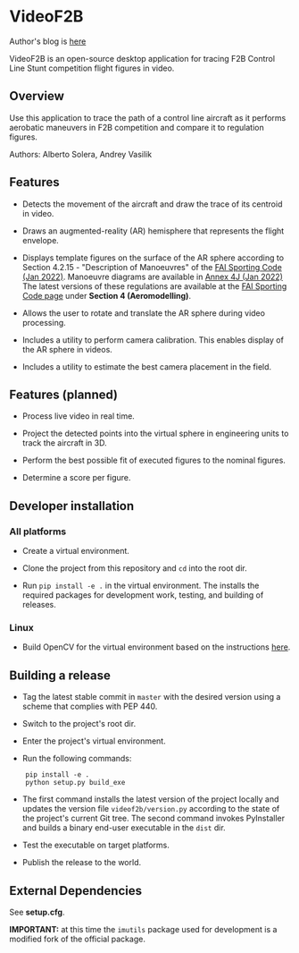 # VideoF2B

Author's blog is [here](http://videof2b.blogspot.com/)

VideoF2B is an open-source desktop application for tracing F2B Control Line Stunt competition flight figures in video.

## Overview

Use this application to trace the path of a control line aircraft as it performs aerobatic maneuvers in F2B competition
and compare it to regulation figures.

Authors: Alberto Solera, Andrey Vasilik

## Features

- Detects the movement of the aircraft and draw the trace of its centroid in video.

- Draws an augmented-reality (AR) hemisphere that represents the flight envelope.

- Displays template figures on the surface of the AR sphere according to
Section 4.2.15 - "Description of Manoeuvres" of the
[FAI Sporting Code (Jan 2022)](https://www.fai.org/sites/default/files/sc4_vol_f2_controlline_22.pdf).
Manoeuvre diagrams are available in
[Annex 4J (Jan 2022)](https://www.fai.org/sites/default/files/sc4_vol_f2_controlline_annex_4j_22.pdf)
The latest versions of these regulations are available at the
[FAI Sporting Code page](https://www.fai.org/page/ciam-code) under **Section 4 (Aeromodelling)**.

- Allows the user to rotate and translate the AR sphere during video processing.

- Includes a utility to perform camera calibration. This enables display of the AR sphere in videos.

- Includes a utility to estimate the best camera placement in the field.

## Features (planned)

- Process live video in real time.

- Project the detected points into the virtual sphere in engineering units to track the aircraft in 3D.

- Perform the best possible fit of executed figures to the nominal figures.

- Determine a score per figure.

## Developer installation

### All platforms

- Create a virtual environment.

- Clone the project from this repository and `cd` into the root dir.

- Run `pip install -e .` in the virtual environment. The installs the required packages for development work, testing, and building of releases.

### Linux

- Build OpenCV for the virtual environment based on the instructions [here](https://www.pyimagesearch.com/2018/08/15/how-to-install-opencv-4-on-ubuntu/).

## Building a release

- Tag the latest stable commit in `master` with the desired version using a scheme that complies with PEP 440.

- Switch to the project's root dir.

- Enter the project's virtual environment.

- Run the following commands:

```
    pip install -e .
    python setup.py build_exe
```

- The first command installs the latest version of the project locally and updates the version file `videof2b/version.py` according to the state of the project's current Git tree.
The second command invokes PyInstaller and builds a binary end-user executable in the `dist` dir.

- Test the executable on target platforms.

- Publish the release to the world.

## External Dependencies

See **setup.cfg**.

**IMPORTANT:** at this time the `imutils` package used for development is a modified fork of the official package.
